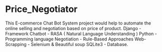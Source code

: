 # Price_Negotiator
This E-commerce Chat Bot System project would help to automate the online selling and negotiation based on price of product.
Django                       -   Framework
Chatbot                      -   RASA ( Natural Language Understanding )
Python                        -   Programming language
Negotiation               -   Rule-Based Approaches
Web-Scrapping         -  Selenium & Beautiful soup
SQLite3                        -   Database.
